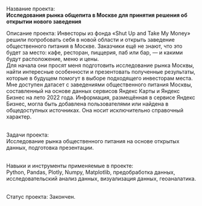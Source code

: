 Название проекта: 
<br>**Исследования рынка общепита в Москве для принятия решения об открытии нового заведения**

Описание проекта:
Инвесторы из фонда «Shut Up and Take My Money» решили попробовать себя в новой области и открыть заведение общественного питания в Москве. Заказчики ещё не знают, что это будет за место: кафе, ресторан, пиццерия, паб или бар, — и какими будут расположение, меню и цены.
<br>Для начала они просят меня подготовить исследование рынка Москвы, найти интересные особенности и презентовать полученные результаты, которые в будущем помогут в выборе подходящего инвесторам места.
<br>Мне доступен датасет с заведениями общественного питания Москвы, составленный на основе данных сервисов Яндекс Карты и Яндекс Бизнес на лето 2022 года. Информация, размещённая в сервисе Яндекс Бизнес, могла быть добавлена пользователями или найдена в общедоступных источниках. Она носит исключительно справочный характер.

<br>Задачи проекта: 
<br> Исследование рынка общественного питания на основе открытых данных, подготовка презентации.

<br> Навыки и инструменты применяемые в проекте:
<br> Python, Pandas, Plotly, Numpy, Matplotlib, предобработка данных, исследовательский анализ данных, визуализация данных, геоаналатика.

<br> Статус проекта: Закончен.

